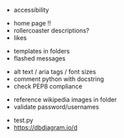 <!-- - write reviews -->
- accessibility
<!-- - users/rollercoasters revamp -->
- home page !!
- rollercoaster descriptions?
- likes

<!-- - assets in static -->
- templates in folders
- flashed messages
<!-- - ditch search -->
<!-- - check colours/contrast on coolors -->
<!-- - icons on navbar -->
- alt text / aria tags / font sizes
- comment python with docstring
- check PEP8 compliance
<!-- - more form validation -->
- reference wikipedia images in folder
- validate password/usernames
<!-- - validate review (score 0-10) -->

- test.py
- https://dbdiagram.io/d